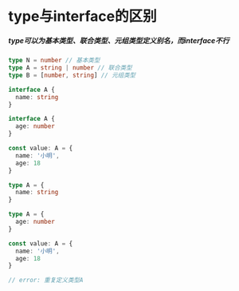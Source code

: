 # type与interface的区别

<section v-click>

##### type可以为基本类型、联合类型、元组类型定义别名，而interface不行
```ts
type N = number // 基本类型
type A = string | number // 联合类型
type B = [number, string] // 元组类型
```
</section>

<section v-click mt-5>

<section grid grid-cols-2 gap-x-4>

```ts
interface A {
  name: string
}

interface A {
  age: number
}

const value: A = {
  name: '小明',
  age: 18
}
```

```ts
type A = {
  name: string
}

type A = {
  age: number
}

const value: A = {
  name: '小明',
  age: 18
}

// error: 重复定义类型A
```
</section>
</section>